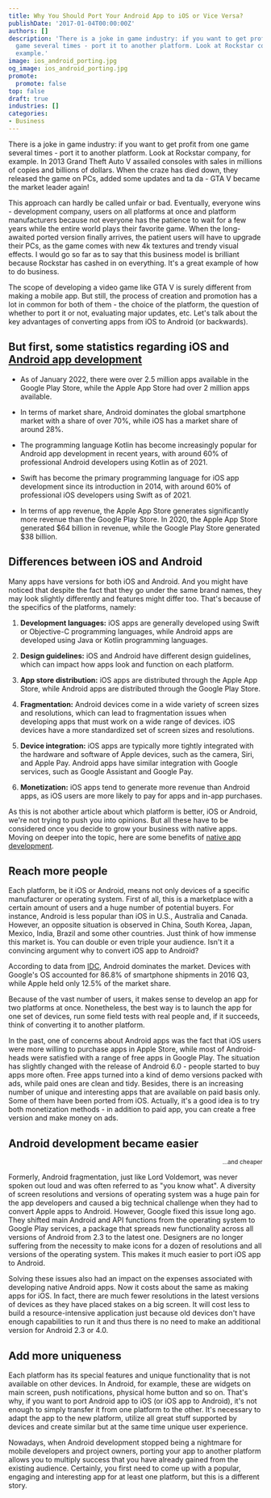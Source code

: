 ```yaml
---
title: Why You Should Port Your Android App to iOS or Vice Versa?
publishDate: '2017-01-04T00:00:00Z'
authors: []
description: 'There is a joke in game industry: if you want to get profit from one
  game several times - port it to another platform. Look at Rockstar company, for
  example.'
image: ios_android_porting.jpg
og_image: ios_android_porting.jpg
promote:
  promote: false
top: false
draft: true
industries: []
categories:
- Business
---
```

<script type="application/ld+json">
{
 "@context": "https://schema.org",
 "@type": "Article",
 "author": "Anadea",
 "name": "Why You Should Port Your Android App to iOS or Vice Versa?"
}
</script>

There is a joke in game industry: if you want to get profit from one game several times - port it to another platform. Look at Rockstar company, for example. In 2013 Grand Theft Auto V assailed consoles with sales in millions of copies and billions of dollars. When the craze has died down, they released the game on PCs, added some updates and ta da - GTA V became the market leader again!

This approach can hardly be called unfair or bad. Eventually, everyone wins - development company, users on all platforms at once and platform manufacturers because not everyone has the patience to wait for a few years while the entire world plays their favorite game. When the long-awaited ported version finally arrives, the patient users will have to upgrade their PCs, as the game comes with new 4k textures and trendy visual effects. I would go so far as to say that this business model is brilliant because Rockstar has cashed in on everything. It's a great example of how to do business.

The scope of developing a video game like GTA V is surely different from making a mobile app. But still, the process of creation and promotion has a lot in common for both of them - the choice of the platform, the question of whether to port it or not, evaluating major updates, etc. Let's talk about the key advantages of converting apps from iOS to Android (or backwards).

## But first, some statistics regarding iOS and <a href="https://anadea.info/services/mobile-development/android-development" target="_blank">Android app development</a>
* As of January 2022, there were over 2.5 million apps available in the Google Play Store, while the Apple App Store had over 2 million apps available.

* In terms of market share, Android dominates the global smartphone market with a share of over 70%, while iOS has a market share of around 28%.

* The programming language Kotlin has become increasingly popular for Android app development in recent years, with around 60% of professional Android developers using Kotlin as of 2021.

* Swift has become the primary programming language for iOS app development since its introduction in 2014, with around 60% of professional iOS developers using Swift as of 2021.

* In terms of app revenue, the Apple App Store generates significantly more revenue than the Google Play Store. In 2020, the Apple App Store generated $64 billion in revenue, while the Google Play Store generated $38 billion.

## Differences between iOS and Android
Many apps have versions for both iOS and Android. And you might have noticed that despite the fact that they go under the same brand names, they may look slightly differently and features might differ too. That's because of the specifics of the platforms, namely:

1. __Development languages:__ iOS apps are generally developed using Swift or Objective-C programming languages, while Android apps are developed using Java or Kotlin programming languages.

2. __Design guidelines:__ iOS and Android have different design guidelines, which can impact how apps look and function on each platform.

3. __App store distribution:__ iOS apps are distributed through the Apple App Store, while Android apps are distributed through the Google Play Store.

4. __Fragmentation:__ Android devices come in a wide variety of screen sizes and resolutions, which can lead to fragmentation issues when developing apps that must work on a wide range of devices. iOS devices have a more standardized set of screen sizes and resolutions.

5. __Device integration:__ iOS apps are typically more tightly integrated with the hardware and software of Apple devices, such as the camera, Siri, and Apple Pay. Android apps have similar integration with Google services, such as Google Assistant and Google Pay.

6. __Monetization:__ iOS apps tend to generate more revenue than Android apps, as iOS users are more likely to pay for apps and in-app purchases.

As this is not abother article about which platform is better, iOS or Android, we're not trying to push you into opinions. But all these have to be considered once you decide to grow your business with native apps. Moving on deeper into the topic, here are some benefits of <a href="https://anadea.info/services/mobile-development" target="_blank">native app development</a>.

## Reach more people

Each platform, be it iOS or Android, means not only devices of a specific manufacturer or operating system. First of all, this is a marketplace with a certain amount of users and a huge number of potential buyers. For instance, Android is less popular than iOS in U.S., Australia and Canada. However, an opposite situation is observed in China, South Korea, Japan, Mexico, India, Brazil and some other countries. Just think of how immense this market is. You can double or even triple your audience. Isn't it a convincing argument why to convert iOS app to Android?

According to data from <a href="https://www.idc.com/promo/smartphone-market-share" target="_blank">IDC</a>, Android dominates the market. Devices with Google's OS accounted for 86.8% of smartphone shipments in 2016 Q3, while Apple held only 12.5% of the market share.

Because of the vast number of users, it makes sense to develop an app for two platforms at once. Nonetheless, the best way is to launch the app for one set of devices, run some field tests with real people and, if it succeeds, think of converting it to another platform.

In the past, one of concerns about Android apps was the fact that iOS users were more willing to purchase apps in Apple Store, while most of Android-heads were satisfied with a range of free apps in Google Play. The situation has slightly changed with the release of Android 6.0 - people started to buy apps more often. Free apps turned into a kind of demo versions packed with ads, while paid ones are clean and tidy. Besides, there is an increasing number of unique and interesting apps that are available on paid basis only. Some of them have been ported from iOS. Actually, it's a good idea is to try both monetization methods - in addition to paid app, you can create a free version and make money on ads.

## Android development became easier
<p align="right"><small>...and cheaper</small></p>

Formerly, Android fragmentation, just like Lord Voldemort, was never spoken out loud and was often referred to as "you know what". A diversity of screen resolutions and versions of operating system was a huge pain for the app developers and caused a big technical challenge when they had to convert Apple apps to Android. However, Google fixed this issue long ago. They shifted main Android and API functions from the operating system to Google Play services, a package that spreads new functionality across all versions of Android from 2.3 to the latest one. Designers are no longer suffering from the necessity to make icons for a dozen of resolutions and all versions of the operating system. This makes it much easier to port iOS app to Android.

Solving these issues also had an impact on the expenses associated with developing native Android apps. Now it costs about the same as making apps for iOS. In fact, there are much fewer resolutions in the latest versions of devices as they have placed stakes on a big screen. It will cost less to build a resource-intensive application just because old devices don't have enough capabilities to run it and thus there is no need to make an additional version for Android 2.3 or 4.0.

## Add more uniqueness

Each platform has its special features and unique functionality that is not available on other devices. In Android, for example, these are widgets on main screen, push notifications, physical home button and so on. That's why, if you want to port Android app to iOS (or iOS app to Android), it's not enough to simply transfer it from one platform to the other. It's necessary to adapt the app to the new platform, utilize all great stuff supported by devices and create similar but at the same time unique user experience.

Nowadays, when Android development stopped being a nightmare for mobile developers and project owners, porting your app to another platform allows you to multiply success that you have already gained from the existing audience. Certainly, you first need to come up with a popular, engaging and interesting app for at least one platform, but this is a different story.
